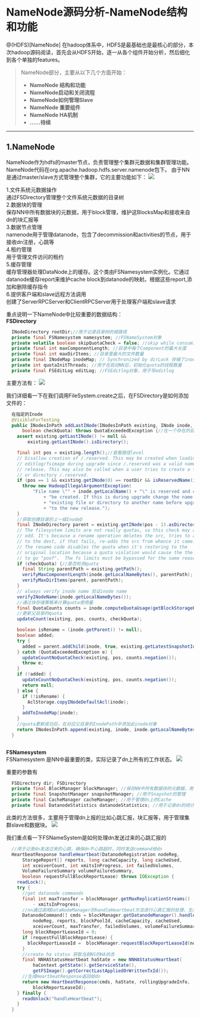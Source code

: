 # NameNode源码分析-NameNode结构和功能
@(HDFS)[NameNode]
在hadoop体系中，HDFS是最基础也是最核心的部分，本次hadoop源码阅读，首先会从HDFS开始，逐一从各个组件开始分析，然后细化到各个单独的features。
>NameNode部分，主要从以下几个方面开始：
> - **NameNode 结构和功能**
> - **NameNode启动和关闭流程**
> - **NameNode如何管理Slave**
> - **NameNode 重要组件**
> - **NameNode HA机制**
> -  **......待续**

-------
## 1.NameNode
NameNode作为hdfs的master节点，负责管理整个集群元数据和集群管理功能。NameNode代码在org.apache.hadoop.hdfs.server.namenode包下。
由于NN是通过master/slave方式管理整个集群，它的主要功能如下：
![][1]


1.文件系统元数据操作  
通过FSDirectory管理整个文件系统元数据的目录树  
2.数据块的管理  
保存NN中所有数据块的元数据，用于block管理，维护这BlocksMap和接收来自dn的块汇报等  
3.数据节点管理  
namenode用于管理datanode，包含了decommission和activities的节点，用于接收dn注册，心跳等  
4.租约管理  
	用于管理文件访问的租约  
5.缓存管理  
缓存管理器处理DataNode上的缓存。这个类由FSNamesystem实例化。它通过datanode缓存report来维护cache block到datanode的映射。根据这些report,添加和删除缓存指令  
6.提供客户端和slave远程方法调用  
	创建了ServerRPCServer和ClientRPCServer用于处理客户端和slave请求  

重点说明一下NameNode中比较重要的数据结构：  
**FSDirectory**
```java
  INodeDirectory rootDir;//用于记录目录树的根路径
  private final FSNamesystem namesystem; //FSNameSystem对象
  private volatile boolean skipQuotaCheck = false; //skip while consuming edits 是否跳过quota检测
  private final int maxComponentLength; //目录中每个Component的最大长度
  private final int maxDirItems; //目录里最大的文件数量
  private final INodeMap inodeMap; // Synchronized by dirLock 存储了inodeid和Inode的对应关系
  private int quotaInitThreads; //用于在启动NN后，初始化quota的线程数量
  private final FSEditLog editLog; //FSEditlog对象，用于写editlog
```
主要方法有：
![][2]

我们详细看一下在我们调用FileSystem.create之后，在FSDirectory是如何添加文件的：    
```java
  在指定的Inode
  @VisibleForTesting
  public INodesInPath addLastINode(INodesInPath existing, INode inode,
      boolean checkQuota) throws QuotaExceededException {//在一个存在的目录下边创建文件
    assert existing.getLastINode() != null &&
        existing.getLastINode().isDirectory();

    final int pos = existing.length();//查看路径level
    // Disallow creation of /.reserved. This may be created when loading
    // editlog/fsimage during upgrade since /.reserved was a valid name in older
    // release. This may also be called when a user tries to create a file
    // or directory /.reserved.
    if (pos == 1 && existing.getINode(0) == rootDir && isReservedName(inode)) {
      throw new HadoopIllegalArgumentException(
          "File name \"" + inode.getLocalName() + "\" is reserved and cannot "
              + "be created. If this is during upgrade change the name of the "
              + "existing file or directory to another name before upgrading "
              + "to the new release.");
    }
    //获取创建目录的上一级InodeD
    final INodeDirectory parent = existing.getINode(pos - 1).asDirectory();
    // The filesystem limits are not really quotas, so this check may appear
    // odd. It's because a rename operation deletes the src, tries to add
    // to the dest, if that fails, re-adds the src from whence it came.
    // The rename code disables the quota when it's restoring to the
    // original location because a quota violation would cause the the item
    // to go "poof".  The fs limits must be bypassed for the same reason.
    if (checkQuota) {//是否检测quota
      final String parentPath = existing.getPath();
      verifyMaxComponentLength(inode.getLocalNameBytes(), parentPath);
      verifyMaxDirItems(parent, parentPath);
    }
    // always verify inode name 验证inode name
    verifyINodeName(inode.getLocalNameBytes());
    //通过块存储策略来计算quota使用量
    final QuotaCounts counts = inode.computeQuotaUsage(getBlockStoragePolicySuite());
    //更新父目录的quota
    updateCount(existing, pos, counts, checkQuota);

    boolean isRename = (inode.getParent() != null);
    boolean added;
    try {
      added = parent.addChild(inode, true, existing.getLatestSnapshotId());
    } catch (QuotaExceededException e) {
      updateCountNoQuotaCheck(existing, pos, counts.negation());
      throw e;
    }
    if (!added) {
      updateCountNoQuotaCheck(existing, pos, counts.negation());
      return null;
    } else {
      if (!isRename) {
        AclStorage.copyINodeDefaultAcl(inode);
      }
      addToInodeMap(inode);
    }
    //quota更新成功后，在对应父目录的InodePath中添加此inode对象
    return INodesInPath.append(existing, inode, inode.getLocalNameBytes());
  }
  
```

**FSNamesystem**  
FSNamesystem 是NN中最重要的类，实际记录了dn上所有的工作状态。
![][3]  

重要的参数有  

```java
  FSDirectory dir; FSDirectory
  private final BlockManager blockManager; //保存NN中所有数据块的元数据，用于block管理，维护这BlocksMap和接收来自dn的块汇报等
  private final SnapshotManager snapshotManager; //用于Snapshot的管理
  private final CacheManager cacheManager; //用于管理dn上的Cache
  private final DatanodeStatistics datanodeStatistics; //用于记录dn的统计信息，例如心跳汇报等
```
此类的方法很多，主要用于管理dn上报的比如心跳汇报，块汇报等，用于管理集群slave和数据块。
![][4]

我们重点看一下FSNameSystem是如何处理dn发送过来的心跳汇报的
```java
  //用于记录dn发送过来的心跳，确保dn不心跳超时，同时发送command给dn
  HeartbeatResponse handleHeartbeat(DatanodeRegistration nodeReg,
      StorageReport[] reports, long cacheCapacity, long cacheUsed,
      int xceiverCount, int xmitsInProgress, int failedVolumes,
      VolumeFailureSummary volumeFailureSummary,
      boolean requestFullBlockReportLease) throws IOException {
    readLock();
    try {
      //get datanode commands
      final int maxTransfer = blockManager.getMaxReplicationStreams()
          - xmitsInProgress;
      //nn通过调用DataNodeManager的handleHeartbeat方法进行心跳汇报的处理，生成一组需要被dn执行的cmds命令
      DatanodeCommand[] cmds = blockManager.getDatanodeManager().handleHeartbeat(
          nodeReg, reports, blockPoolId, cacheCapacity, cacheUsed,
          xceiverCount, maxTransfer, failedVolumes, volumeFailureSummary);
      long blockReportLeaseId = 0;
      if (requestFullBlockReportLease) {
        blockReportLeaseId =  blockManager.requestBlockReportLeaseId(nodeReg);
      }
      //create ha status 获取当前NS的HA状态
      final NNHAStatusHeartbeat haState = new NNHAStatusHeartbeat(
          haContext.getState().getServiceState(),
          getFSImage().getCorrectLastAppliedOrWrittenTxId());
      //生成HeartbeatResponse返回给dn
      return new HeartbeatResponse(cmds, haState, rollingUpgradeInfo,
          blockReportLeaseId);
    } finally {
      readUnlock("handleHeartbeat");
    }
  }
```


[1]: resources/namenode1.png
[2]: resources/fsdirectory.png
[3]: resources/fsnamesystem1.png
[4]: resources/fsnamesystem2.png